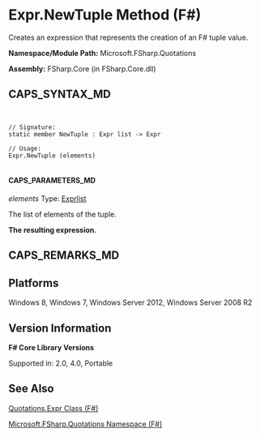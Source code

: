 # Expr.NewTuple Method (F#)

Creates an expression that represents the creation of an F# tuple value.

**Namespace/Module Path:** Microsoft.FSharp.Quotations

**Assembly:** FSharp.Core (in FSharp.Core.dll)


## CAPS_SYNTAX_MD



```


// Signature:
static member NewTuple : Expr list -> Expr

// Usage:
Expr.NewTuple (elements)


```



#### CAPS_PARAMETERS_MD
*elements*
Type: [Expr](http://msdn.microsoft.com/en-us/library/ed6a2caf-69d4-45c2-ab97-e9b3be9bce65)[list](http://msdn.microsoft.com/en-us/library/c627b668-477b-4409-91ed-06d7f1b3e4a7)


The list of elements of the tuple.



**The resulting expression.**
## CAPS_REMARKS_MD

## Platforms
Windows 8, Windows 7, Windows Server 2012, Windows Server 2008 R2


## Version Information
**F# Core Library Versions**

Supported in: 2.0, 4.0, Portable




## See Also
[Quotations.Expr Class &#40;F&#35;&#41;](Quotations.Expr+Class+%28F%23%29.md)

[Microsoft.FSharp.Quotations Namespace &#40;F&#35;&#41;](Microsoft.FSharp.Quotations+Namespace+%28F%23%29.md)

